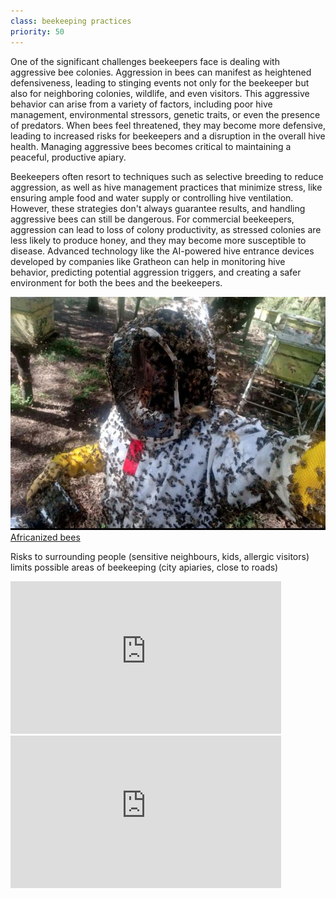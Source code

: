 ```yaml
---
class: beekeeping practices
priority: 50
---
```


One of the significant challenges beekeepers face is dealing with aggressive bee colonies. Aggression in bees can manifest as heightened defensiveness, leading to stinging events not only for the beekeeper but also for neighboring colonies, wildlife, and even visitors. This aggressive behavior can arise from a variety of factors, including poor hive management, environmental stressors, genetic traits, or even the presence of predators. When bees feel threatened, they may become more defensive, leading to increased risks for beekeepers and a disruption in the overall hive health. Managing aggressive bees becomes critical to maintaining a peaceful, productive apiary.

Beekeepers often resort to techniques such as selective breeding to reduce aggression, as well as hive management practices that minimize stress, like ensuring ample food and water supply or controlling hive ventilation. However, these strategies don't always guarantee results, and handling aggressive bees can still be dangerous. For commercial beekeepers, aggression can lead to loss of colony productivity, as stressed colonies are less likely to produce honey, and they may become more susceptible to disease. Advanced technology like the AI-powered hive entrance devices developed by companies like Gratheon can help in monitoring hive behavior, predicting potential aggression triggers, and creating a safer environment for both the bees and the beekeepers.

![](../img/1701147891800.jpg)
[Africanized bees](https://www.linkedin.com/groups/1583887?q=highlightedFeedForGroups&highlightedUpdateUrn=urn%3Ali%3AgroupPost%3A1583887-7135131410780069888&lipi=urn%3Ali%3Apage%3Ad_flagship3_feed%3BeYFRvSSERLuPws4VJUQm%2Fw%3D%3D)

Risks to surrounding people (sensitive neighbours, kids, allergic visitors) limits possible areas of beekeeping (city apiaries, close to roads)

<iframe width="433" height="244" src="https://www.youtube.com/embed/O4ldpyIE5t4" title="Euthanizing of a dangerous hive." frameborder="0" allow="accelerometer; autoplay; clipboard-write; encrypted-media; gyroscope; picture-in-picture; web-share" referrerpolicy="strict-origin-when-cross-origin" allowfullscreen></iframe>

<iframe width="433" height="244" src="https://www.youtube.com/embed/Wk2HlKE1szo" title="If I didn&#39;t have the suit on, I&#39;d be dead." frameborder="0" allow="accelerometer; autoplay; clipboard-write; encrypted-media; gyroscope; picture-in-picture; web-share" referrerpolicy="strict-origin-when-cross-origin" allowfullscreen></iframe>
